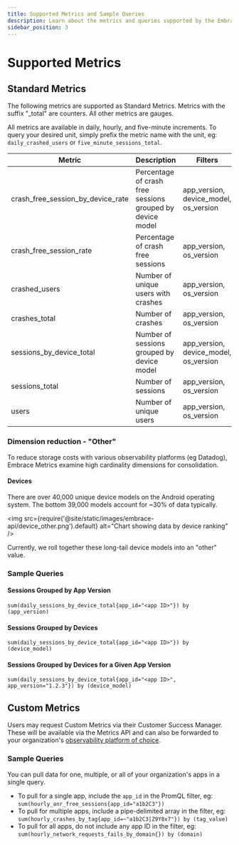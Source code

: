 ```yaml
---
title: Supported Metrics and Sample Queries
description: Learn about the metrics and queries supported by the Embrace API
sidebar_position: 3
---
```


# Supported Metrics

## Standard Metrics

The following metrics are supported as Standard Metrics. Metrics with the suffix "_total" are counters. All other metrics are gauges.

All metrics are available in daily, hourly, and five-minute increments.  To query your desired unit, simply prefix the metric name with the unit, eg: `daily_crashed_users` or `five_minute_sessions_total`.

| Metric | Description | Filters |
| --- | --- | --- |
| crash_free_session_by_device_rate | Percentage of crash free sessions grouped by device model | app_version, device_model, os_version |
| crash_free_session_rate | Percentage of crash free sessions | app_version, os_version |
| crashed_users | Number of unique users with crashes | app_version, os_version |
| crashes_total | Number of crashes | app_version, os_version |
| sessions_by_device_total | Number of sessions grouped by device model | app_version, device_model, os_version |
| sessions_total | Number of sessions | app_version, os_version |
| users | Number of unique users | app_version, os_version |

### Dimension reduction - "Other"

To reduce storage costs with various observability platforms (eg Datadog), Embrace Metrics examine high cardinality dimensions for consolidation.

#### Devices
There are over 40,000 unique device models on the Android operating system.  The bottom 39,000 models account for ~30% of data typically.

<img src={require('@site/static/images/embrace-api/device_other.png').default} alt="Chart showing data by device ranking" />

Currently, we roll together these long-tail device models into an "other" value.

### Sample Queries

#### Sessions Grouped by App Version

```promql
sum(daily_sessions_by_device_total{app_id="<app ID>"}) by (app_version)
```

#### Sessions Grouped by Devices

```promql
sum(daily_sessions_by_device_total{app_id="<app ID>"}) by (device_model)
```

#### Sessions Grouped by Devices for a Given App Version

```promql
sum(daily_sessions_by_device_total{app_id="<app ID>", app_version="1.2.3"}) by (device_model)
```

## Custom Metrics

Users may request Custom Metrics via their Customer Success Manager.  These will be available via the Metrics API and can also be forwarded to your organization's [observability platform of choice](/data-destinations).

### Sample Queries

You can pull data for one, multiple, or all of your organization's apps in a single query.  
* To pull for a single app, include the `app_id` in the PromQL filter, eg: `sum(hourly_anr_free_sessions{app_id="a1b2C3"})`
* To pull for multiple apps, include a pipe-delimited array in the filter, eg: `sum(hourly_crashes_by_tag{app_id=~"a1b2C3|Z9Y8x7"}) by (tag_value)`
* To pull for all apps, do not include any app ID in the filter, eg: `sum(hourly_network_requests_fails_by_domain{}) by (domain)`
